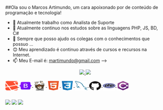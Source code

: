 ##Ola sou o Marcos Artimundo, um cara apoixonado por de conteúdo de programação e tecnologia!



- 🔭 Atualmente trabalho como Analista de Suporte
- 🌱  Atualmente continuo nos estudos sobre as linguagens PHP, JS, BD, C#
- 👯 Sempre que posso ajudo os colegas com o conhecimentos que possuo ...
- 😊 Meu aprendizado é continuo através de cursos e recursos na Internet.
- 📫 Meu E-mail é: martimundo@gmail.com
-->
<div align="center">
  <a href="https://github.com/martimundo">
  <img height="180em" src="https://github-readme-stats.vercel.app/api?username=martimundo&show_icons=true&theme=nightowl&include_all_commits=true&count_private=true"/>
  <img height="180em" src="https://github-readme-stats.vercel.app/api/top-langs/?username=martimundo&layout=compact&langs_count=7&theme=nightowl"/>
</div>
<div style="display: inline_block"><br>
  <img align="center" alt="MRA-Js" height="30" width="40" src="https://raw.githubusercontent.com/devicons/devicon/master/icons//laravel/laravel-plain.svg">
  <img align="center" alt="MRA-Ts" height="30" width="40" src="https://raw.githubusercontent.com/devicons/devicon/master/icons/bootstrap/bootstrap-original.svg">
  <img align="center" alt="MRA-React" height="30" width="40" src="https://raw.githubusercontent.com/devicons/devicon/master/icons/composer/composer-original.svg">
  <img align="center" alt="MRA-HTML" height="30" width="40" src="https://raw.githubusercontent.com/devicons/devicon/master/icons/html5/html5-original.svg">
  <img align="center" alt="MRA-CSS" height="30" width="40" src="https://raw.githubusercontent.com/devicons/devicon/master/icons/css3/css3-original.svg">
  <img align="center" alt="MRA-PHP" height="30" width="40" src="https://raw.githubusercontent.com/devicons/devicon/master/icons/mysql/mysql-original.svg">
  <img align="center" alt="MRA-Csharp" height="30" width="40" src="https://raw.githubusercontent.com/devicons/devicon/master/icons/github/github-original.svg">
  <img align="center" alt="MRA-Csharp" height="30" width="40" src="https://raw.githubusercontent.com/devicons/devicon/master/icons/php/php-original.svg">
  <img align="center" alt="MRA-Csharp" height="30" width="40" src="https://raw.githubusercontent.com/devicons/devicon/master/icons/csharp/csharp-original.svg">
  
</div>
  
  ##
 
<div> 
    <a href="https://instagram.com/martimundo" target="_blank"><img src="https://img.shields.io/badge/-Instagram-%23E4405F?style=for-the-badge&logo=instagram&logoColor=white" target="_blank"></a>
 	 <!--<a href="https://discord.gg/wagxzStdcR" target="_blank"><img src="https://img.shields.io/badge/Discord-7289DA?style=for-the-badge&logo=discord&logoColor=white" target="_blank"></a> -->
  <a href = "mailto:martimundo@gmail.com"><img src="https://img.shields.io/badge/-Gmail-%23333?style=for-the-badge&logo=gmail&logoColor=white" target="_blank"></a>
  <a href="https://www.linkedin.com/in/martimundo" target="_blank"><img src="https://img.shields.io/badge/-LinkedIn-%230077B5?style=for-the-badge&logo=linkedin&logoColor=white" target="_blank"></a> 
 
 
</div>
